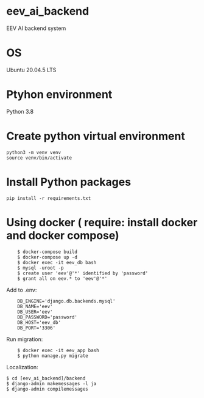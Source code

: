 # eev_ai_backend
EEV AI backend system

# OS
Ubuntu 20.04.5 LTS

# Ptyhon environment
Python 3.8  

# Create python virtual environment
`python3 -m venv venv`  
`source venv/bin/activate`


# Install Python packages
`pip install -r requirements.txt`

# Using docker ( require: install docker and docker compose)
```
    $ docker-compose build
    $ docker-compose up -d
    $ docker exec -it eev_db bash
    $ mysql -uroot -p
    $ create user 'eev'@'*' identified by 'password'
    $ grant all on eev.* to 'eev'@'*'

```
Add to .env: 
```
    DB_ENGINE='django.db.backends.mysql'
    DB_NAME='eev'
    DB_USER='eev'
    DB_PASSWORD='password'
    DB_HOST='eev_db'
    DB_PORT='3306'
```
Run migration:
```
    $ docker exec -it eev_app bash
    $ python manage.py migrate
```

Localization:
```
$ cd [eev_ai_backend]/backend
$ django-admin makemessages -l ja
$ django-admin compilemessages 
```

